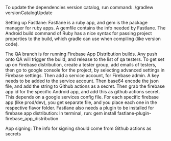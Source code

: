 To update the dependencies version catalog, run command:
./gradlew versionCatalogUpdate

Setting up Fastlane:
Fastlane is a ruby app, and gem is the package manager for ruby apps. A gemfile contains the info
needed by Fastlane. The Android build command of Ruby has a nice syntax for passing project
properties to the build, which gradle can use when compiling (like version code).

The QA branch is for running Firebase App Distribution builds. Any push onto QA will trigger the
build, and release to the list of qa testers.
To get set up on Firebase distribution, create a tester group, add emails of testers, then go to
google console for the project, by selecting advanced settings in Firebase settings. Then add a
service account, for Firebase admin. A key needs to be added to the service account. Then base64
encode the json file, and add the string to Github actions as a secret. Then grab the firebase app
id for the specific Android app, and add this as github actions secret.
This depends on a google services config file. For each specific firebase app (like prod/dev), you
get separate file, and you place each one in the respective flavor folder.
Fastlane also needs a plugin to be installed for firebase app distribution:
In terminal, run:
gem install fastlane-plugin-firebase_app_distribution 

App signing:
The info for signing should come from Github actions as secrets




